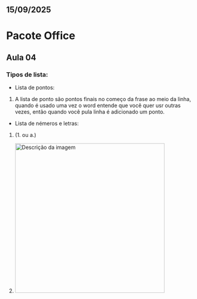 ## 15/09/2025 

# Pacote Office

## Aula 04 

### Tipos de lista: 
- Lista de pontos:
1. A lista de ponto são pontos finais no começo da frase ao meio da linha, quando é usado uma vez o word entende que você quer usr outras vezes, então quando você pula linha é adicionado um ponto.

- Lista de némeros e letras:
1.  (1. ou a.)

2.  <img src="https://github.com/usuario/repositorio/imagem.png" alt="Descrição da imagem" width="400">
